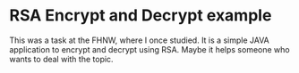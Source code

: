 # RSA Encrypt and Decrypt example

This was a task at the FHNW, where I once studied. 
It is a simple JAVA application to encrypt and decrypt using RSA. Maybe it helps someone who wants to deal with the topic. 

